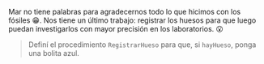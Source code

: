 Mar no tiene palabras para agradecernos todo lo que hicimos con los fósiles :grin:. Nos tiene un último trabajo: registrar los huesos para que luego puedan investigarlos con mayor precisión en los laboratorios. :open_mouth:

> Definí el procedimiento `RegistrarHueso` para que, si `hayHueso`, ponga una bolita azul. 
